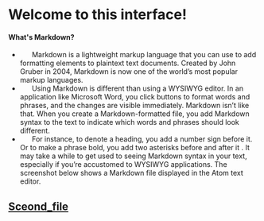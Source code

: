 # **Welcome to this interface!**
#### What's Markdown?

* &#160;&#160;&#160;&#160;&#160;&#160;Markdown is a lightweight markup language that you can use to add formatting elements to plaintext text documents. Created by John Gruber in 2004, Markdown is now one of the world’s most popular markup languages.
* &#160;&#160;&#160;&#160;&#160;&#160;Using Markdown is different than using a WYSIWYG editor. In an application like Microsoft Word, you click buttons to format words and phrases, and the changes are visible immediately. Markdown isn’t like that. When you create a Markdown-formatted file, you add Markdown syntax to the text to indicate which words and phrases should look different.
* &#160;&#160;&#160;&#160;&#160;&#160;For instance, to denote a heading, you add a number sign before it. Or to make a phrase bold, you add two asterisks before and after it . It may take a while to get used to seeing Markdown syntax in your text, especially if you’re accustomed to WYSIWYG applications. The screenshot below shows a Markdown file displayed in the Atom text editor.

##  [Sceond_file](second.md)
